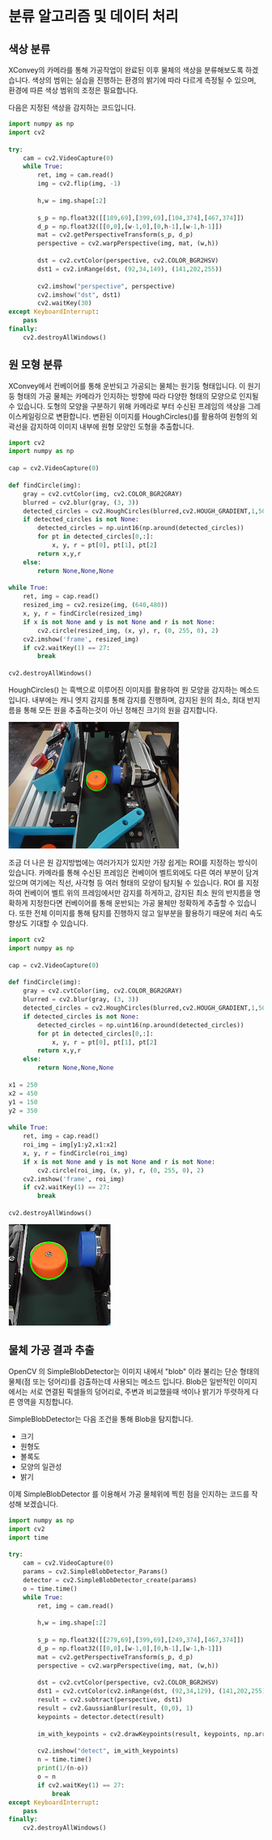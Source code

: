 # 분류 알고리즘 및 데이터 처리 

## 색상 분류 
XConvey의 카메라를 통해 가공작업이 완료된 이후 물체의 색상을 분류해보도록 하겠습니다. 색상의 범위는 실습을 진행하는 환경의 밝기에 따라 다르게 측정될 수 있으며, 환경에 따른 색상 범위의 조정은 필요합니다. 

다음은 지정된 색상을 감지하는 코드입니다. 

```python
import numpy as np
import cv2

try:
    cam = cv2.VideoCapture(0)
    while True:
        ret, img = cam.read()
        img = cv2.flip(img, -1)
        
        h,w = img.shape[:2]

        s_p = np.float32([[189,69],[399,69],[104,374],[467,374]])
        d_p = np.float32([[0,0],[w-1,0],[0,h-1],[w-1,h-1]])
        mat = cv2.getPerspectiveTransform(s_p, d_p)
        perspective = cv2.warpPerspective(img, mat, (w,h))

        dst = cv2.cvtColor(perspective, cv2.COLOR_BGR2HSV)
        dst1 = cv2.inRange(dst, (92,34,149), (141,202,255))

        cv2.imshow("perspective", perspective)
        cv2.imshow("dst", dst1)
        cv2.waitKey(30)
except KeyboardInterrupt:
    pass
finally:
    cv2.destroyAllWindows()


```

## 원 모형 분류 
XConvey에서 컨베이어를 통해 운반되고 가공되는 물체는 원기둥 형태입니다. 이 원기둥 형태의 가공 물체는 카메라가 인지하는 방향에 따라 다양한 형태의 모양으로 인지될 수 있습니다. 도형의 모양을 구분하기 위해 카메라로 부터 수신된 프레임의 색상을 그레이스케일링으로 변환합니다. 변환된 이미지를 HoughCircles()를 활용하여 원형의 외곽선을 감지하여 이미지 내부에 원형 모양인 도형을 추출합니다. 

```python
import cv2
import numpy as np

cap = cv2.VideoCapture(0)

def findCircle(img):
    gray = cv2.cvtColor(img, cv2.COLOR_BGR2GRAY)
    blurred = cv2.blur(gray, (3, 3))
    detected_circles = cv2.HoughCircles(blurred,cv2.HOUGH_GRADIENT,1,50,param1=50,param2=35, minRadius=35,maxRadius=50)
    if detected_circles is not None:
        detected_circles = np.uint16(np.around(detected_circles))
        for pt in detected_circles[0,:]:
            x, y, r = pt[0], pt[1], pt[2]
        return x,y,r
    else:
        return None,None,None

while True:
    ret, img = cap.read()
    resized_img = cv2.resize(img, (640,480))
    x, y, r = findCircle(resized_img)
    if x is not None and y is not None and r is not None:
        cv2.circle(resized_img, (x, y), r, (0, 255, 0), 2)
    cv2.imshow('frame', resized_img)
    if cv2.waitKey(1) == 27:
        break

cv2.destroyAllWindows()
```

HoughCircles() 는 흑백으로 이루어진 이미지를 활용하여 원 모양을 감지하는 메소드 입니다. 내부에는 캐니 엣지 감지를 통해 감지를 진행하며, 감지된 원의 최소, 최대 반지름을 통해 모든 원을 추출하는것이 아닌 정해진 크기의 원을 감지합니다. 

![Find Circle](res/find_circle.png)

조금 더 나은 원 감지방법에는 여러가지가 있지만 가장 쉽게는 ROI를 지정하는 방식이 있습니다. 카메라를 통해 수신된 프레임은 컨베이어 벨트외에도 다른 여러 부분이 담겨 있으며 여기에는 직선, 사각형 등 여러 형태의 모양이 탐지될 수 있습니다. ROI 를 지정하여 컨베이어 벨트 위의 프레임에서만 감지를 하게하고, 감지된 최소 원의 반지름을 명확하게 지정한다면 컨베이어를 통해 운반되는 가공 물체만 정확하게 추출할 수 있습니다. 또한 전체 이미지를 통해 탐지를 진행하지 않고 일부분을 활용하기 때문에 처리 속도 향상도 기대할 수 있습니다. 

```python
import cv2
import numpy as np

cap = cv2.VideoCapture(0)

def findCircle(img):
    gray = cv2.cvtColor(img, cv2.COLOR_BGR2GRAY)
    blurred = cv2.blur(gray, (3, 3))
    detected_circles = cv2.HoughCircles(blurred,cv2.HOUGH_GRADIENT,1,50,param1=50,param2=35, minRadius=35,maxRadius=50)
    if detected_circles is not None:
        detected_circles = np.uint16(np.around(detected_circles))
        for pt in detected_circles[0,:]:
            x, y, r = pt[0], pt[1], pt[2]
        return x,y,r
    else:
        return None,None,None

x1 = 250
x2 = 450 
y1 = 150
y2 = 350

while True:
    ret, img = cap.read()
    roi_img = img[y1:y2,x1:x2]
    x, y, r = findCircle(roi_img)
    if x is not None and y is not None and r is not None:
        cv2.circle(roi_img, (x, y), r, (0, 255, 0), 2)
    cv2.imshow('frame', roi_img)
    if cv2.waitKey(1) == 27:
        break

cv2.destroyAllWindows()
```

![Find Circle ROI](res/find_circle_roi.png)

## 물체 가공 결과 추출 
OpenCV 의 SimpleBlobDetector는 이미지 내에서 "blob" 이라 불리는 단순 형태의 물체(점 또는 덩어리)를 검출하는데 사용되는 메소드 입니다. Blob은 일반적인 이미지에서는 서로 연결된 픽셀들의 덩어리로, 주변과 비교했을때 색이나 밝기가 뚜렷하게 다른 영역을 지칭합니다. 

SimpleBlobDetector는 다음 조건을 통해 Blob을 탐지합니다. 

- 크기 
- 원형도 
- 볼록도 
- 모양의 일관성 
- 밝기 

이제 SimpleBlobDetector 를 이용해서 가공 물체위에 찍힌 점을 인지하는 코드를 작성해 보겠습니다. 

```python 
import numpy as np
import cv2
import time 

try:
    cam = cv2.VideoCapture(0)
    params = cv2.SimpleBlobDetector_Params()
    detector = cv2.SimpleBlobDetector_create(params)
    o = time.time()
    while True:
        ret, img = cam.read()
        
        h,w = img.shape[:2]

        s_p = np.float32([[279,69],[399,69],[249,374],[467,374]])
        d_p = np.float32([[0,0],[w-1,0],[0,h-1],[w-1,h-1]])
        mat = cv2.getPerspectiveTransform(s_p, d_p)
        perspective = cv2.warpPerspective(img, mat, (w,h))

        dst = cv2.cvtColor(perspective, cv2.COLOR_BGR2HSV)
        dst1 = cv2.cvtColor(cv2.inRange(dst, (92,34,129), (141,202,255)), cv2.COLOR_GRAY2BGR)
        result = cv2.subtract(perspective, dst1)
        result = cv2.GaussianBlur(result, (0,0), 1)
        keypoints = detector.detect(result)

        im_with_keypoints = cv2.drawKeypoints(result, keypoints, np.array([]), (0,0,255), cv2.DRAW_MATCHES_FLAGS_DRAW_RICH_KEYPOINTS)

        cv2.imshow("detect", im_with_keypoints)
        n = time.time()
        print(1/(n-o))
        o = n 
        if cv2.waitKey(1) == 27:
            break
except KeyboardInterrupt:
    pass
finally:
    cv2.destroyAllWindows()
``` 
